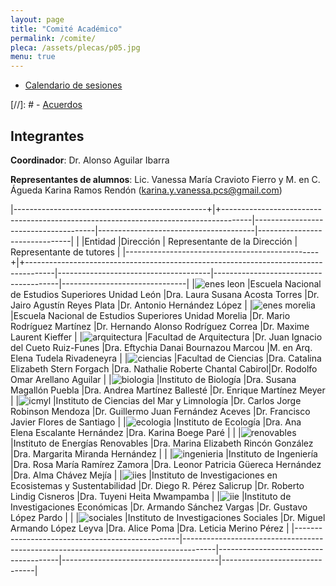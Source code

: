 ```yaml
---
layout: page
title: "Comité Académico"
permalink: /comite/
pleca: /assets/plecas/p05.jpg
menu: true
---
```


 - [Calendario de sesiones](/comite/calendario)
 
 [//]: # - [Acuerdos](/comite/acuerdos)


## Integrantes

**Coordinador**: Dr. Alonso Aguilar Ibarra

**Representantes de alumnos**: Lic. Vanessa María Cravioto Fierro y M. en C. Águeda Karina Ramos Rendón (karina.y.vanessa.pcs@gmail.com)  

|------------------------------------------------+|+-------------------------------------------------------------------------------------|--------------------------------------|---------------------------------------|-------------------------------|
|                                                 |Entidad                                                                               |Dirección                       		| Representante de la Dirección         | Representante de tutores      |
|------------------------------------------------+|+-------------------------------------------------------------------------------------|--------------------------------------|---------------------------------------|-------------------------------|
|![enes leon](/assets/logos/enes-leon.png)        |Escuela Nacional de Estudios Superiores Unidad León 									 |Dra. Laura Susana Acosta Torres 		|Dr. Jairo Agustín Reyes Plata          |Dr. Antonio Hernández López |
|![enes morelia](/assets/logos/enes-morelia.png)  |Escuela Nacional de Estudios Superiores Unidad Morelia       						 |Dr. Mario Rodríguez Martínez 		|Dr. Hernando Alonso Rodríguez Correa             |Dr. Maxime Laurent Kieffer          |
|![arquitectura](/assets/logos/arquitectura.png)  |Facultad de Arquitectura      														 |Dr. Juan Ignacio del Cueto Ruiz-Funes		|Dra. Eftychia Danai Bournazou Marcou    |M. en Arq. Elena Tudela Rivadeneyra   |
|![ciencias](/assets/logos/ciencias.png)		  |Facultad de Ciencias     															 |Dra. Catalina Elizabeth Stern Forgach |Dra. Nathalie Roberte Chantal Cabirol|Dr. Rodolfo Omar Arellano Aguilar  |
|![biologia](/assets/logos/ibiol.png)			  |Instituto de Biología    															 |Dra. Susana Magallón Puebla       |Dra. Andrea Martínez Ballesté          |Dr. Enrique Martínez Meyer       |
|![icmyl](/assets/logos/icml.png)				  |Instituto de Ciencias del Mar y Limnología   										 |Dr. Carlos Jorge Robinson Mendoza          |Dr. Guillermo Juan Fernández Aceves    |Dr. Francisco Javier Flores de Santiago    |
|![ecologia](/assets/logos/ecologia.png)		  |Instituto de Ecología    															 |Dra. Ana Elena Escalante Hernández         |Dra. Karina Boege Paré                 |                       |
|![renovables](/assets/logos/ier.png)			  |Instituto de Energías Renovables     												 |Dra. Marina Elizabeth Rincón González          |Dra. Margarita Miranda Hernández           |                            |
|![ingenieria](/assets/logos/ingenieria.png)	  |Instituto de Ingeniería      														 |Dra. Rosa María Ramírez Zamora       |Dra. Leonor Patricia Güereca Hernández |Dra. Alma Chávez Mejía         |
|![iies](/assets/logos/iies.png)				  |Instituto de Investigaciones en Ecosistemas y Sustentabilidad     					 |Dr. Diego R. Pérez Salicrup        |Dr. Roberto Lindig Cisneros                |Dra. Tuyeni Heita Mwampamba       |
|![iie](/assets/logos/economicas.png)			  |Instituto de Investigaciones Económicas      										 |Dr. Armando Sánchez Vargas         |Dr. Gustavo López Pardo            |                                  |
|![sociales](/assets/logos/sociales.png)		  |Instituto de Investigaciones Sociales    											 |Dr. Miguel Armando López Leyva        |Dra. Alice Poma                        |Dra. Leticia Merino Pérez      |
|-------------------------------------------------|--------------------------------------------------------------------------------------|--------------------------------------|---------------------------------------|-------------------------------|
